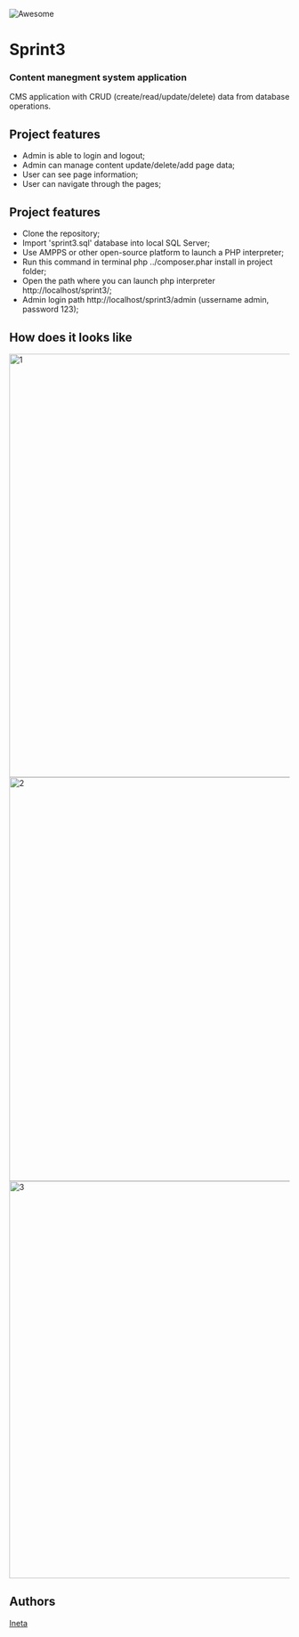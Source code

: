 ![Awesome](https://cdn.rawgit.com/sindresorhus/awesome/d7305f38d29fed78fa85652e3a63e154dd8e8829/media/badge.svg)

# Sprint3
### Content manegment system application

CMS application with CRUD (create/read/update/delete) data from database operations.

## Project features
- Admin is able to login and logout;
- Admin can manage content update/delete/add page data;
- User can see page information;
- User can navigate through the pages;

## Project features
- Clone the repository;
- Import 'sprint3.sql' database into local SQL Server; 
- Use AMPPS or other open-source platform to launch a PHP interpreter;
- Run this command in terminal php ../composer.phar install in project folder;
- Open the path where you can launch php interpreter http://localhost/sprint3/;
- Admin login path http://localhost/sprint3/admin  (ussername admin, password 123);

## How does it looks like

<img width="761" alt="1" src="https://user-images.githubusercontent.com/74532995/114086845-d385ce00-98bb-11eb-9842-8483f67afc79.png">

<img width="726" alt="2" src="https://user-images.githubusercontent.com/74532995/114087077-16e03c80-98bc-11eb-9484-4d5d4a3582b8.png">

<img width="714" alt="3" src="https://user-images.githubusercontent.com/74532995/114087110-22336800-98bc-11eb-9239-7493c8139d87.png">

## Authors
[Ineta](https://github.com/InetaVei)
